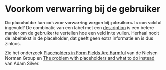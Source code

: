 <!-- @license CC0-1.0 -->

# Voorkom verwarring bij de gebruiker

De placeholder kan ook voor verwarring zorgen bij gebruikers. Is een veld al ingevuld? De combinatie van een label met een [description](/richtlijnen/formulieren/descriptions) is een betere manier om de gebruiker te vertellen hoe een veld in te vullen. Herhaal nooit de labeltekst in de placeholder, dat geeft geen extra informatie en is dus zinloos.

Zie het onderzoek [<span lang="en">Placeholders in Form Fields Are Harmful</span>](https://www.nngroup.com/articles/form-design-placeholders/) van de Nielsen Norman Group en [The problem with placeholders and what to do instead](https://adamsilver.io/blog/the-problem-with-placeholders-and-what-to-do-instead/) van Adam Silver.
